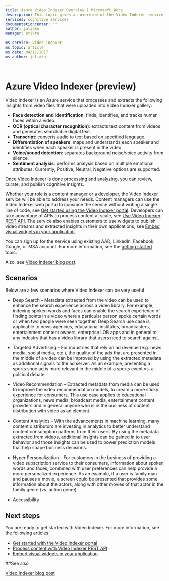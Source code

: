 ```yaml
---
title: Azure Video Indexer Overview | Microsoft Docs
description: This topic gives an overview of the Video Indexer service.
services: cognitive services
documentationcenter: ''
author: juliako
manager: erikre

ms.service: video-indexer
ms.topic: article
ms.date: 04/17/2017
ms.author: juliako;

---
```

# Azure Video Indexer (preview)

Video Indexer is an Azure service that processes and extracts the following insights from video files that were uploaded into Video Indexer gallery:

- **Face detection and identification**: finds, identifies, and tracks human faces within a video. 
- **OCR (optical character recognition)**: extracts text content from videos and generates searchable digital text.
- **Transcript**: converts audio to text based on specified language.
- **Differentiation of speakers**: maps and understands each speaker and identifies when each speaker is present in the video.  
- **Voice/sound detection**: separates background noise/voice activity from silence. 
- **Sentiment analysis**: performs analysis based on multiple emotional attributes. Currently, Positive, Neutral, Negative options are supported. 

Once Video Indexer is done processing and analyzing, you can review, curate, and publish cognitive insights.

Whether your role is a content manager or a developer, the Video Indexer service will be able to address your needs. Content managers can use the Video Indexer web portal to consume the service without writing a single line of code, see [Get started using the Video Indexer portal](video-indexer-get-started.md). Developers can take advantage of APIs to process content at scale, see [Use Video Indexer REST API](video-indexer-use-apis.md). The service also enables customers to use widgets to publish video streams and extracted insights in their own applications, see [Embed visual widgets in your application](video-indexer-embed-widgets.md).

You can sign up for the service using existing AAD, LinkedIn, Facebook, Google, or MSA account. For more information, see the [getting started](video-indexer-get-started.md) topic.

Also, see [Video Indexer blog post]().

## Scenarios

Below are a few scenarios where Video Indexer can be very useful

* Deep Search – Metadata extracted from the video can be used to enhance the search experience across a video library. For example, indexing spoken words and faces can enable the search experience of finding points in a video where a particular person spoke certain words or when two people were seen together. Deep Search use case is applicable to news agencies, educational institutes, broadcasters, entertainment content owners, enterprise LOB apps and in general to any industry that has a video library that users need to search against.

* Targeted Advertising – For industries that rely on ad revenue (e.g. news media, social media, etc.), the quality of the ads that are presented in the middle of a video can be improved by using the extracted metadata as additional signals to the ad server. As an example, presenting a sports shoe ad is more relevant in the middle of a sports event vs. a political debate.

* Video Recommendation – Extracted metadata from media can be used to improve the video recommendation models, to create a more sticky experience for consumers. This use case applies to educational organizations, news media, broadcast media, entertainment content providers and in general anyone who is in the business of content distribution with video as an element.

* Content Analytics – With the advancements in machine learning, many content distributors are investing in analytics to better understand content consumption patterns from their users. By using the metadata extracted from videos, additional insights can be gained in to user behavior and those insights can be used to power prediction models that help shape business decisions.

* Hyper Personalization – For customers in the business of providing a video subscription service to their consumers, information about spoken words and faces, combined with user preferences can help provide a more personalized experience. As an example, if a user is family man and pauses a movie, a screen could be presented that provides some information about the actors, along with other movies of that actor in the family genre (vs. action genre).

* Accessibility

## Next steps

You are ready to get started with Video Indexer. For more information, see the following articles:

- [Get started with the Video Indexer portal](video-indexer-get-started.md)
- [Process content with Video Indexer REST API](video-indexer-use-apis.md)
- [Embed visual widgets in your application](video-indexer-embed-widgets.md)

##See also

[Video Indexer blog post]()
